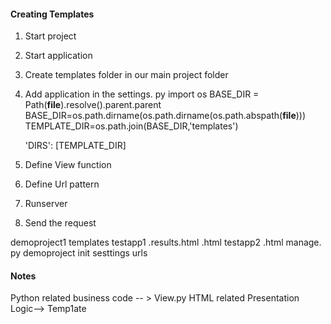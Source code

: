 #### Creating Templates 

1. Start project
2. Start application
3. Create templates folder in our main project folder
4. Add application in the settings. py
    import os
    BASE_DIR = Path(__file__).resolve().parent.parent
    BASE_DIR=os.path.dirname(os.path.dirname(os.path.abspath(__file__)))
    TEMPLATE_DIR=os.path.join(BASE_DIR,'templates')

    'DIRS': [TEMPLATE_DIR]

5. Define View function
6. Define Url pattern
7. Runserver
8. Send the request





demoproject1
    templates
        testapp1
            .results.html
            .html
        testapp2
            .html
    manage. py
    demoproject
        init
        sesttings
        urls


#### Notes

Python related business code -- > View.py
HTML related Presentation Logic--> Temp1ate


























